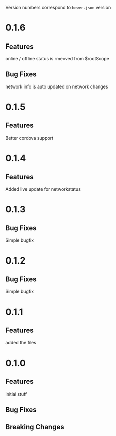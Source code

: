 Version numbers correspond to `bower.json` version
# 0.1.6

## Features
online / offline status is rmeoved from $rootScope
## Bug Fixes
network info is auto updated on network changes

# 0.1.5

## Features
Better cordova support

# 0.1.4

## Features
Added live update for networkstatus

# 0.1.3

## Bug Fixes
Simple bugfix

# 0.1.2

## Bug Fixes
Simple bugfix

# 0.1.1

## Features
added the files

# 0.1.0

## Features
initial stuff

## Bug Fixes

## Breaking Changes